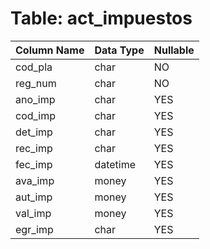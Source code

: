 # Table: act_impuestos

| Column Name | Data Type | Nullable |
|-------------|-----------|----------|
| cod_pla | char | NO |
| reg_num | char | NO |
| ano_imp | char | YES |
| cod_imp | char | YES |
| det_imp | char | YES |
| rec_imp | char | YES |
| fec_imp | datetime | YES |
| ava_imp | money | YES |
| aut_imp | money | YES |
| val_imp | money | YES |
| egr_imp | char | YES |
